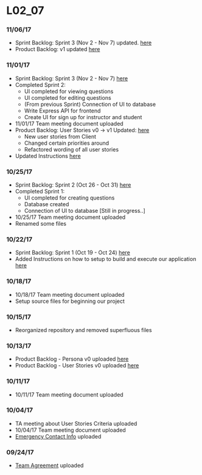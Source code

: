 # L02_07

### 11/06/17
- Sprint Backlog: Sprint 3 (Nov 2 - Nov 7) updated. [here](./Deliverables/Sprint_Backlog-Sprint.pdf)
- Product Backlog: v1 updated [here](./Deliverables/Product_Backlog-User_Stories.pdf)

### 11/01/17
- Sprint Backlog: Sprint 3 (Nov 2 - Nov 7) [here](./Deliverables/Sprint_Backlog-Sprint.pdf)
- Completed Sprint 2:
  * UI completed for viewing questions
  * UI completed for editing questions
  * (From previous Sprint) Connection of UI to database
  * Write Express API for frontend
  * Create UI for sign up for instructor and student
- 11/01/17 Team meeting document uploaded
- Product Backlog: User Stories v0 -> v1 Updated: [here](./Deliverables/Product_Backlog-User_Stories.pdf)
  * New user stories from Client
  * Changed certain priorities around
  * Refactored wording of all user stories
- Updated Instructions [here](./setup.txt)

### 10/25/17
- Sprint Backlog: Sprint 2 (Oct 26 - Oct 31) [here](./Deliverables/Sprint_Backlog-Sprint.pdf)
- Completed Sprint 1:
  * UI completed for creating questions
  * Database created
  * Connection of UI to database [Still in progress..]
- 10/25/17 Team meeting document uploaded
- Renamed some files

### 10/22/17
- Sprint Backlog: Sprint 1 (Oct 19 - Oct 24) [here](./Deliverables/Sprint_Backlog-Sprint.pdf)
- Added Instructions on how to setup to build and execute our application [here](./setup.txt)

### 10/18/17
- 10/18/17 Team meeting document uploaded
- Setup source files for beginning our project

### 10/15/17
- Reorganized repository and removed superfluous files

### 10/13/17
- Product Backlog - Persona v0 uploaded [here](./Deliverables/Product_Backlog-Personas.pdf)
- Product Backlog - User Stories v0 uploaded [here](./Deliverables/Product_Backlog-User_Stories.pdf)

### 10/11/17
- 10/11/17 Team meeting document uploaded

### 10/04/17
- TA meeting about User Stories Criteria uploaded
- 10/04/17 Team meeting document uploaded
- [Emergency Contact Info](./Contact_Info.txt) uploaded

### 09/24/17
- [Team Agreement](./Deliverables/TeamAgreement-Challenger.pdf) uploaded
